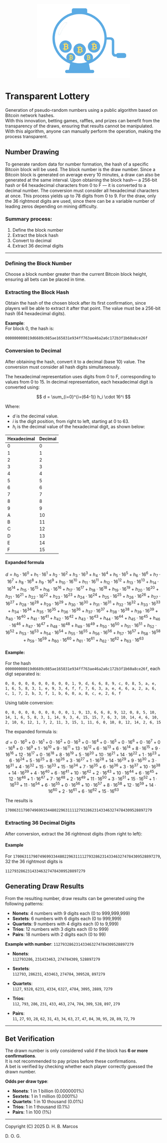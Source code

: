<p align="center">
  <img src="transparent-lottery.png" alt="Transparent Lottery Logo" width="300">
</p>


# Transparent Lottery

Generation of pseudo-random numbers using a public algorithm based on Bitcoin network hashes.  
With this innovation, betting games, raffles, and prizes can benefit from the transparency of the draws, ensuring that results cannot be manipulated. With this algorithm, anyone can manually perform the operation, making the process transparent.

## Number Drawing

To generate random data for number formation, the hash of a specific Bitcoin block will be used. The block number is the draw number. Since a Bitcoin block is generated on average every 10 minutes, a draw can also be generated at the same interval. Upon obtaining the block hash— a 256-bit hash or 64 hexadecimal characters from 0 to F — it is converted to a decimal number. The conversion must consider all hexadecimal characters at once. This process yields up to 78 digits from 0 to 9. For the draw, only the 36 rightmost digits are used, since there can be a variable number of leading zeros depending on mining difficulty.

### Summary process:

1. Define the block number  
2. Extract the block hash  
3. Convert to decimal  
4. Extract 36 decimal digits

---

### Defining the Block Number

Choose a block number greater than the current Bitcoin block height, ensuring all bets can be placed in time.

### Extracting the Block Hash

Obtain the hash of the chosen block after its first confirmation, since players will be able to extract it after that point. The value must be a 256-bit hash (64 hexadecimal digits).

**Example**:  
For block 0, the hash is:

```
000000000019d6689c085ae165831e934ff763ae46a2a6c172b3f1b60a8ce26f
```

### Conversion to Decimal

After obtaining the hash, convert it to a decimal (base 10) value. The conversion must consider all hash digits simultaneously.

The hexadecimal representation uses digits from 0 to F, corresponding to values from 0 to 15. In decimal representation, each hexadecimal digit is converted using:

$$
d = \sum_{i=0}^{i=(64-1)} h_i \cdot 16^i
$$

Where:
- $d$ is the decimal value.
- $i$ is the digit position, from right to left, starting at 0 to 63.
- $h_i$ is the decimal value of the hexadecimal digit, as shown below:

| Hexadecimal | Decimal |
|-------------|---------|
| 0           | 0       |
| 1           | 1       |
| 2           | 2       |
| 3           | 3       |
| 4           | 4       |
| 5           | 5       |
| 6           | 6       |
| 7           | 7       |
| 8           | 8       |
| 9           | 9       |
| A           | 10      |
| B           | 11      |
| C           | 12      |
| D           | 13      |
| E           | 14      |
| F           | 15      |

#### Expanded formula

$$
d = h_0 \cdot 16^0 + h_1 \cdot 16^1 + h_2 \cdot 16^2 + h_3 \cdot 16^3 + h_4 \cdot 16^4 + h_5 \cdot 16^5 + h_6 \cdot 16^6 + h_7 \cdot 16^7 + h_8 \cdot 16^8 + h_9 \cdot 16^9 + h_10 \cdot 16^10 + h_11 \cdot 16^11 + h_12 \cdot 16^12 + h_13 \cdot 16^13 + h_14 \cdot 16^14 + h_15 \cdot 16^15 + h_16 \cdot 16^16 + h_17 \cdot 16^17 + h_18 \cdot 16^18 + h_19 \cdot 16^19 + h_20 \cdot 16^20 + h_21 \cdot 16^21 + h_22 \cdot 16^22 + h_23 \cdot 16^23 + h_24 \cdot 16^24 + h_25 \cdot 16^25 + h_26 \cdot 16^26 + h_27 \cdot 16^27 + h_28 \cdot 16^28 + h_29 \cdot 16^29 + h_30 \cdot 16^30 + h_31 \cdot 16^31 + h_32 \cdot 16^32 + h_33 \cdot 16^33 + h_34 \cdot 16^34 + h_35 \cdot 16^35 + h_36 \cdot 16^36 + h_37 \cdot 16^37 + h_38 \cdot 16^38 + h_39 \cdot 16^39 + h_40 \cdot 16^40 + h_41 \cdot 16^41 + h_42 \cdot 16^42 + h_43 \cdot 16^43 + h_44 \cdot 16^44 + h_45 \cdot 16^45 + h_46 \cdot 16^46 + h_47 \cdot 16^47 + h_48 \cdot 16^48 + h_49 \cdot 16^49 + h_50 \cdot 16^50 + h_51 \cdot 16^51 + h_52 \cdot 16^52 + h_53 \cdot 16^53 + h_54 \cdot 16^54 + h_55 \cdot 16^55 + h_56 \cdot 16^56 + h_57 \cdot 16^57 + h_58 \cdot 16^58 + h_59 \cdot 16^59 + h_60 \cdot 16^60 + h_61 \cdot 16^61 + h_62 \cdot 16^62 + h_63 \cdot 16^63
$$

#### Example:  
For the hash `000000000019d6689c085ae165831e934ff763ae46a2a6c172b3f1b60a8ce26f`, each digt separated is:

```
0, 0, 0, 0, 0, 0, 0, 0, 0, 0, 1, 9, d, 6, 6, 8, 9, c, 0, 8, 5, a, e, 1, 6, 5, 8, 3, 1, e, 9, 3, 4, f, f, 7, 6, 3, a, e, 4, 6, a, 2, a, 6, c, 1, 7, 2, b, 3, f, 1, b, 6, 0, a, 8, c, e, 2, 6, f
```

Using table conversion:


```
0, 0, 0, 0, 0, 0, 0, 0, 0, 0, 1, 9, 13, 6, 6, 8, 9, 12, 0, 8, 5, 10, 14, 1, 6, 5, 8, 3, 1, 14, 9, 3, 4, 15, 15, 7, 6, 3, 10, 14, 4, 6, 10, 2, 10, 6, 12, 1, 7, 2, 11, 3, 15, 1, 11, 6, 0, 10, 8, 12, 14, 2, 6, 15
```

The expanded formula is:

$$
d = 0 \cdot 16^0 + 0 \cdot 16^1 + 0 \cdot 16^2 + 0 \cdot 16^3 + 0 \cdot 16^4 + 0 \cdot 16^5 + 0 \cdot 16^6 + 0 \cdot 16^7 + 0 \cdot 16^8 + 0 \cdot 16^9 + 1 \cdot 16^10 + 9 \cdot 16^11 + 13 \cdot 16^12 + 6 \cdot 16^13 + 6 \cdot 16^14 + 8 \cdot 16^15 + 9 \cdot 16^16 + 12 \cdot 16^17 + 0 \cdot 16^18 + 8 \cdot 16^19 + 5 \cdot 16^20 + 10 \cdot 16^21 + 14 \cdot 16^22 + 1 \cdot 16^23 + 6 \cdot 16^24 + 5 \cdot 16^25 + 8 \cdot 16^26 + 3 \cdot 16^27 + 1 \cdot 16^28 + 14 \cdot 16^29 + 9 \cdot 16^30 + 3 \cdot 16^31 + 4 \cdot 16^32 + 15 \cdot 16^33 + 15 \cdot 16^34 + 7 \cdot 16^35 + 6 \cdot 16^36 + 3 \cdot 16^37 + 10 \cdot 16^38 + 14 \cdot 16^39 + 4 \cdot 16^40 + 6 \cdot 16^41 + 10 \cdot 16^42 + 2 \cdot 16^43 + 10 \cdot 16^44 + 6 \cdot 16^45 + 12 \cdot 16^46 + 1 \cdot 16^47 + 7 \cdot 16^48 + 2 \cdot 16^49 + 11 \cdot 16^50 + 3 \cdot 16^51 + 15 \cdot 16^52 + 1 \cdot 16^53 + 11 \cdot 16^54 + 6 \cdot 16^55 + 0 \cdot 16^56 + 10 \cdot 16^57 + 8 \cdot 16^58 + 12 \cdot 16^59 + 14 \cdot 16^60 + 2 \cdot 16^61 + 6 \cdot 16^62 + 15 \cdot 16^63
$$

The results is

```
170063117907496993344802296311112793286231433463274784309528897279
```

### Extracting 36 Decimal Digits

After conversion, extract the 36 rightmost digits (from right to left):

#### Example

For `170063117907496993344802296311112793286231433463274784309528897279`, 32 the 36 rightmost digits is

```
112793286231433463274784309528897279
```

## Generating Draw Results

From the resulting number, draw results can be generated using the following patterns:

- **Nonets**: 4 numbers with 9 digits each (0 to 999,999,999)  
- **Sextets**: 6 numbers with 6 digits each (0 to 999,999)  
- **Quartets**: 9 numbers with 4 digits each (0 to 9,999)  
- **Trios**: 12 numbers with 3 digits each (0 to 999)  
- **Pairs**: 18 numbers with 2 digits each (0 to 99)

**Example with number**: `112793286231433463274784309528897279`

- **Nonets**:  
  `112793286`, `231433463`, `274784309`, `528897279`

- **Sextets**:  
  `112793`, `286231`, `433463`, `274784`, `309528`, `897279`

- **Quartets**:  
  `1127`, `9328`, `6231`, `4334`, `6327`, `4784`, `3095`, `2889`, `7279`

- **Trios**:  
  `112`, `793`, `286`, `231`, `433`, `463`, `274`, `784`, `309`, `528`, `897`, `279`

- **Pairs**:  
  `11`, `27`, `93`, `28`, `62`, `31`, `43`, `34`, `63`, `27`, `47`, `84`, `30`, `95`, `28`, `89`, `72`, `79`

---

## Bet Verification

The drawn number is only considered valid if the block has **6 or more confirmations**.  
It is not recommended to pay prizes before these confirmations.  
A bet is verified by checking whether each player correctly guessed the drawn number.

**Odds per draw type**:

- **Nonets**: 1 in 1 billion (0.0000001%)  
- **Sextets**: 1 in 1 million (0.0001%)  
- **Quartets**: 1 in 10 thousand (0.01%)  
- **Trios**: 1 in 1 thousand (0.1%)  
- **Pairs**: 1 in 100 (1%)

---
Copyright (C) 2025 D. H. B. Marcos

D. O. G.
